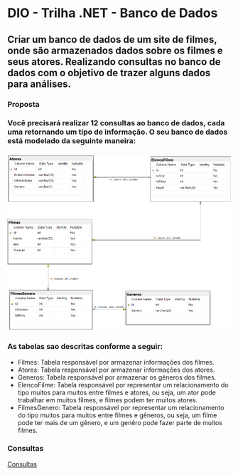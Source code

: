 # DIO - Trilha .NET - Banco de Dados

## Criar um banco de dados de um site de filmes, onde são armazenados dados sobre os filmes e seus atores. Realizando consultas no banco de dados com o objetivo de trazer alguns dados para análises.

### Proposta
### Você precisará realizar 12 consultas ao banco de dados, cada uma retornando um tipo de informação. O seu banco de dados está modelado da seguinte maneira:

###
![alt](https://raw.githubusercontent.com/djonnynogueira/desafio-consultas-sqlserver-dio/main/image/diagrama.png)


### As tabelas sao descritas conforme a seguir:
- Filmes: Tabela responsável por armazenar informações dos filmes.
- Atores: Tabela responsável por armazenar informações dos atores.
- Generos: Tabela responsável por armazenar os gêneros dos filmes.
- ElencoFilme: Tabela responsável por representar um relacionamento do tipo muitos para muitos entre filmes e atores, ou seja, um ator pode trabalhar em muitos filmes, e filmes podem ter muitos atores.
- FilmesGenero: Tabela responsável por representar um relacionamento do tipo muitos para muitos entre filmes e gêneros, ou seja, um filme pode ter mais de um gênero, e um genêro pode fazer parte de muitos filmes.

### Consultas

<a href="https://github.com/djonnynogueira/desafio-consultas-sqlserver-dio/blob/main/consultas.sql" alt="Consultas sql">Consultas</a>
